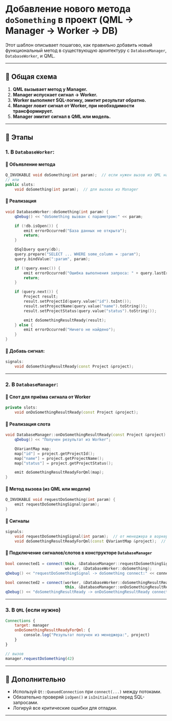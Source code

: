 
# Добавление нового метода `doSomething` в проект (QML → Manager → Worker → DB)

Этот шаблон описывает пошагово, как правильно добавить новый функциональный метод в существующую архитектуру с `DatabaseManager`, `DatabaseWorker`, и QML.

---

## 🔧 Общая схема
1. **QML вызывает метод у Manager.**
2. **Manager испускает сигнал → Worker.**
3. **Worker выполняет SQL-логику, эмитит результат обратно.**
4. **Manager ловит сигнал от Worker, при необходимости трансформирует.**
5. **Manager эмитит сигнал в QML или модель.**

---

## 📌 Этапы

### 1. В `DatabaseWorker`:

#### 🔹 Объявление метода

```cpp
Q_INVOKABLE void doSomething(int param);  // если нужен вызов из QML напрямую
// или
public slots:
    void doSomething(int param);  // для вызова из Manager
```

#### 🔹 Реализация

```cpp
void DatabaseWorker::doSomething(int param) {
    qDebug() << "doSomething вызван с параметром:" << param;

    if (!db.isOpen()) {
        emit errorOccurred("База данных не открыта");
        return;
    }

    QSqlQuery query(db);
    query.prepare("SELECT ... WHERE some_column = :param");
    query.bindValue(":param", param);

    if (!query.exec()) {
        emit errorOccurred("Ошибка выполнения запроса: " + query.lastError().text());
        return;
    }

    if (query.next()) {
        Project result;
        result.setProjectId(query.value("id").toInt());
        result.setProjectName(query.value("name").toString());
        result.setProjectStatus(query.value("status").toString());

        emit doSomethingResultReady(result);
    } else {
        emit errorOccurred("Ничего не найдено");
    }
}
```

#### 🔹 Добавь сигнал:

```cpp
signals:
    void doSomethingResultReady(const Project &project);
```

---

### 2. В `DatabaseManager`:

#### 🔹 Слот для приёма сигнала от Worker

```cpp
private slots:
    void onDoSomethingResultReady(const Project &project);
```

#### 🔹 Реализация слота

```cpp
void DatabaseManager::onDoSomethingResultReady(const Project &project) {
    qDebug() << "Получен результат из Worker";

    QVariantMap map;
    map["id"] = project.getProjectId();
    map["name"] = project.getProjectName();
    map["status"] = project.getProjectStatus();

    emit doSomethingResultReadyForQml(map);
}
```

#### 🔹 Метод вызова (из QML или модели)

```cpp
Q_INVOKABLE void requestDoSomething(int param) {
    emit requestDoSomethingSignal(param);
}
```

#### 🔹 Сигналы

```cpp
signals:
    void requestDoSomethingSignal(int param);  // от менеджера в воркер
    void doSomethingResultReadyForQml(const QVariantMap &project);  // в QML
```

#### 🔹 Подключение сигналов/слотов в конструкторе `DatabaseManager`

```cpp
bool connected1 = connect(this, &DatabaseManager::requestDoSomethingSignal,
                          worker, &DatabaseWorker::doSomething);
qDebug() << "requestDoSomethingSignal -> doSomething connect:" << connected1;

bool connected2 = connect(worker, &DatabaseWorker::doSomethingResultReady,
                          this, &DatabaseManager::onDoSomethingResultReady);
qDebug() << "doSomethingResultReady -> onDoSomethingResultReady connect:" << connected2;
```

---

### 3. В `QML` (если нужно)

```qml
Connections {
    target: manager
    onDoSomethingResultReadyForQml: {
        console.log("Результат получен из менеджера:", project)
    }
}

// вызов
manager.requestDoSomething(42)
```

---

## 🧠 Дополнительно

- Используй `Qt::QueuedConnection` при `connect(...)` между потоками.
- Обязательно проверяй `isOpen()` и `isInitialized` перед SQL-запросами.
- Логируй все критические ошибки для отладки.

---
